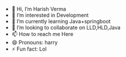 - 👋 Hi, I’m Harish Verma
- 👀 I’m interested in Development
- 🌱 I’m currently learning Java+springboot
- 💞️ I’m looking to collaborate on LLD,HLD,Java
- 📫 How to reach me Here
- 😄 Pronouns: harry
- ⚡ Fun fact: Lol

<!---
harry-929/harry-929 is a ✨ special ✨ repository because its `README.md` (this file) appears on your GitHub profile.
You can click the Preview link to take a look at your changes.
--->
